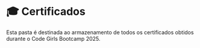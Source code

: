 # 🎓 Certificados

Esta pasta é destinada ao armazenamento de todos os certificados obtidos durante o Code Girls Bootcamp 2025.